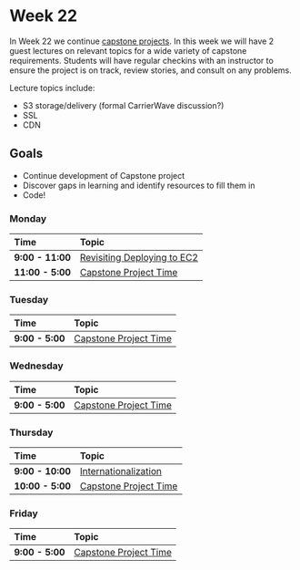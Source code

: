 # Week 22

In Week 22 we continue [capstone projects](../capstone/capstone.md). In this week we will have 2 guest lectures on relevant topics for a wide variety of capstone requirements. Students will have regular checkins with an instructor to ensure the project is on track, review stories, and consult on any problems.

Lecture topics include:
+ S3 storage/delivery (formal CarrierWave discussion?)
+ SSL
+ CDN

## Goals

+ Continue development of Capstone project
+ Discover gaps in learning and identify resources to fill them in
+ Code!

### Monday

| Time             | Topic                                            |
|:-----------------|:-------------------------------------------------|
| **9:00 - 11:00**   | [Revisiting Deploying to EC2](/week20/tuesday/provisioning-and-deploying-to-a-vps.md) |
| **11:00 - 5:00**  | [Capstone Project Time](../capstone/capstone.md) |



### Tuesday

| Time             | Topic                                                   |
|:-----------------|:--------------------------------------------------------|
| **9:00 - 5:00**  | [Capstone Project Time](../capstone/capstone.md)        |

### Wednesday

| Time            | Topic                                            |
|:----------------|:-------------------------------------------------|
| **9:00 - 5:00** | [Capstone Project Time](../capstone/capstone.md) |

### Thursday

| Time            | Topic                                            |
|:----------------|:-------------------------------------------------|
| **9:00 - 10:00** | [Internationalization](thursday/internationalization.md) |
| **10:00 - 5:00** | [Capstone Project Time](../capstone/capstone.md) |


### Friday

| Time            | Topic                                            |
|:----------------|:-------------------------------------------------|
| **9:00 - 5:00** | [Capstone Project Time](../capstone/capstone.md) |
